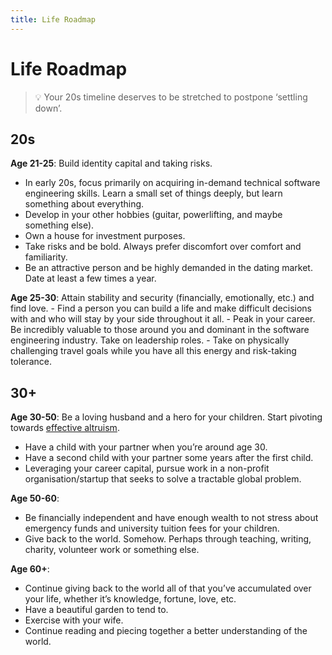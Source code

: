 ```yaml
---
title: Life Roadmap
---
```


# Life Roadmap
>💡 Your 20s timeline deserves to be stretched to postpone ‘settling down’.

## 20s
**Age 21-25**: Build identity capital and taking risks.
- In early 20s, focus primarily on acquiring in-demand technical software engineering skills. Learn a small set of things deeply, but learn something about everything.
- Develop in your other hobbies (guitar, powerlifting, and maybe something else).
- Own a house for investment purposes.
- Take risks and be bold. Always prefer discomfort over comfort and familiarity.
- Be an attractive person and be highly demanded in the dating market. Date at least a few times a year.

**Age 25-30**: Attain stability and security (financially, emotionally, etc.) and find love.
    - Find a person you can build a life and make difficult decisions with and who will stay by your side throughout it all.
    - Peak in your career. Be incredibly valuable to those around you and dominant in the software engineering industry. Take on leadership roles.
    - Take on physically challenging travel goals while you have all this energy and risk-taking tolerance.

## 30+
**Age 30-50**: Be a loving husband and a hero for your children. Start pivoting towards [effective altruism](https://www.effectivealtruism.org/).
- Have a child with your partner when you’re around age 30.
- Have a second child with your partner some years after the first child.
- Leveraging your career capital, pursue work in a non-profit organisation/startup that seeks to solve a tractable global problem.

**Age 50-60**:
- Be financially independent and have enough wealth to not stress about emergency funds and university tuition fees for your children.
- Give back to the world. Somehow. Perhaps through teaching, writing, charity, volunteer work or something else.

**Age 60+**:
- Continue giving back to the world all of that you’ve accumulated over your life, whether it’s knowledge, fortune, love, etc.
- Have a beautiful garden to tend to.
- Exercise with your wife.
- Continue reading and piecing together a better understanding of the world.
